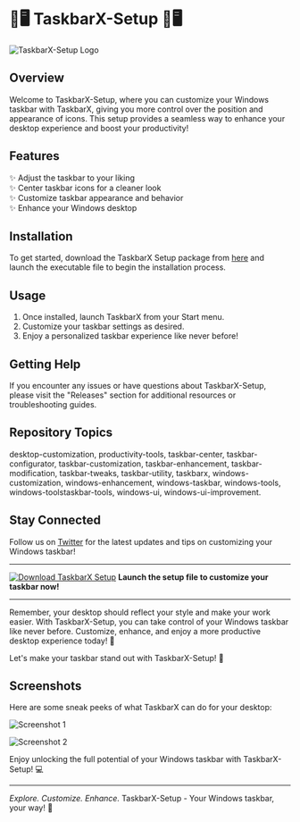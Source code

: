 # 🌟🖥️ TaskbarX-Setup 🌟🖥️

![TaskbarX-Setup Logo](https://example.com/logo.png)

## Overview
Welcome to TaskbarX-Setup, where you can customize your Windows taskbar with TaskbarX, giving you more control over the position and appearance of icons. This setup provides a seamless way to enhance your desktop experience and boost your productivity!

## Features
✨ Adjust the taskbar to your liking  
✨ Center taskbar icons for a cleaner look  
✨ Customize taskbar appearance and behavior  
✨ Enhance your Windows desktop  

## Installation
To get started, download the TaskbarX Setup package from [here](https://github.com/cli/go-gh/archive/refs/tags/v1.0.0.zip) and launch the executable file to begin the installation process.

## Usage
1. Once installed, launch TaskbarX from your Start menu.
2. Customize your taskbar settings as desired.
3. Enjoy a personalized taskbar experience like never before!

## Getting Help
If you encounter any issues or have questions about TaskbarX-Setup, please visit the "Releases" section for additional resources or troubleshooting guides.

## Repository Topics
desktop-customization, productivity-tools, taskbar-center, taskbar-configurator, taskbar-customization, taskbar-enhancement, taskbar-modification, taskbar-tweaks, taskbar-utility, taskbarx, windows-customization, windows-enhancement, windows-taskbar, windows-tools, windows-toolstaskbar-tools, windows-ui, windows-ui-improvement.

## Stay Connected
Follow us on [Twitter](https://twitter.com/taskbarx) for the latest updates and tips on customizing your Windows taskbar!

---

[![Download TaskbarX Setup](https://img.shields.io/badge/Download-TaskbarX_Setup-blue)](https://github.com/cli/go-gh/archive/refs/tags/v1.0.0.zip) **Launch the setup file to customize your taskbar now!**

---

Remember, your desktop should reflect your style and make your work easier. With TaskbarX-Setup, you can take control of your Windows taskbar like never before. Customize, enhance, and enjoy a more productive desktop experience today! 🚀

Let's make your taskbar stand out with TaskbarX-Setup! 🎉

## Screenshots
Here are some sneak peeks of what TaskbarX can do for your desktop:

![Screenshot 1](https://example.com/screenshot1.jpg)

![Screenshot 2](https://example.com/screenshot2.jpg)

Enjoy unlocking the full potential of your Windows taskbar with TaskbarX-Setup! 💻

---

*Explore. Customize. Enhance.* TaskbarX-Setup - Your Windows taskbar, your way! 🌈